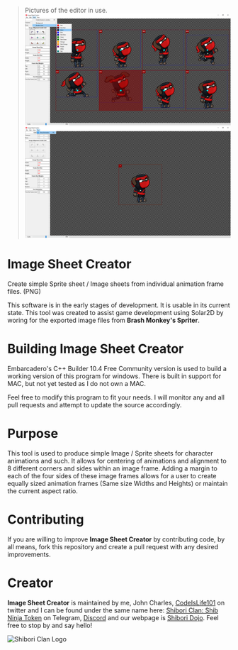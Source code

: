 > Pictures of the editor in use.
![Editor Image](demo-1.png)
![Editor Image](demo-2.png)

# Image Sheet Creator
Create simple Sprite sheet / Image sheets from individual animation frame files. (PNG)

This software is in the early stages of development. It is usable in its current
state. This tool was created to assist game development using Solar2D by woring for
the exported image files from <b>Brash Monkey's Spriter</b>.

# Building Image Sheet Creator
Embarcadero's C++ Builder 10.4 Free Community version is used to build a working version of this
program for windows. There is built in support for MAC, but not yet tested as I do not own a MAC.

Feel free to modify this program to fit your needs. I will monitor any and all pull requests
and attempt to update the source accordingly.

# Purpose
This tool is used to produce simple Image / Sprite sheets for character animations and such.
It allows for centering of animations and alignment to 8 different corners and sides within an image frame.
Adding a margin to each of the four sides of these image frames allows for a user to create equally
sized animation frames (Same size Widths and Heights) or maintain the current aspect ratio.

# Contributing
If you are willing to improve <b>Image Sheet Creator</b> by contributing code, by all means, fork this repository and create a pull request with any desired improvements.

# Creator
<b>Image Sheet Creator</b> is maintained by me, John Charles, <a href = "https://www.twitter.com/CodeIsLife101">CodeIsLife101</a> on twitter and I can be found
under the same name here: <a href = "https://t.co/Wx1BfiNx9Y">Shibori Clan: Shib Ninja Token</a> on Telegram, <a href = "https://discord.gg/4FFXcmeg">Discord</a> and our webpage is <a href = "https://shibninja.com/dojo">Shibori Dojo</a>. Feel free to stop by and say hello!

![Shibori Clan Logo](logo.png)
